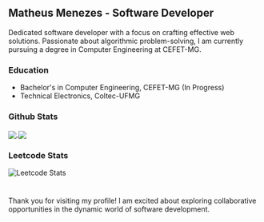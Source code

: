 ## Matheus Menezes - Software Developer

Dedicated software developer with a focus on crafting effective web solutions. Passionate about algorithmic problem-solving, I am currently pursuing a degree in Computer Engineering at CEFET-MG.

### Education
- Bachelor's in Computer Engineering, CEFET-MG (In Progress)
- Technical Electronics, Coltec-UFMG

### Github Stats
<a href="https://github.com/MatheusMnz/github-readme-stats">
  <img align="center" src="https://github-readme-stats.vercel.app/api?username=MatheusMnz&show_icons=true&rank_icon=github&theme=radical" />
</a>
<a href="https://github.com/MatheusMnz/github-readme-stats">
  <img align="center" src="https://github-readme-stats.vercel.app/api/top-langs/?username=MatheusMnz&layout=compact&theme=radical&hide_progress=true" />
</a>

### Leetcode Stats
![Leetcode Stats](https://leetcard.jacoblin.cool/mnzmatheus)

#
Thank you for visiting my profile! I am excited about exploring collaborative opportunities in the dynamic world of software development.
